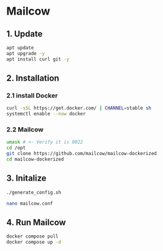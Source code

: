 # Mailcow
## 1. Update
```bash
apt update 
apt upgrade -y
apt install curl git -y
```

## 2. Installation
### 2.1 install Docker
```bash
curl -sSL https://get.docker.com/ | CHANNEL=stable sh
systemctl enable --now docker
```


### 2.2 Mailcow

```bash
umask # <- Verify it is 0022
cd /opt
git clone https://github.com/mailcow/mailcow-dockerized
cd mailcow-dockerized
```

## 3. Initalize

```bash
./generate_config.sh
```

```bash
nano mailcow.conf
```

## 4. Run Mailcow
```bash
docker compose pull
docker compose up -d
```
